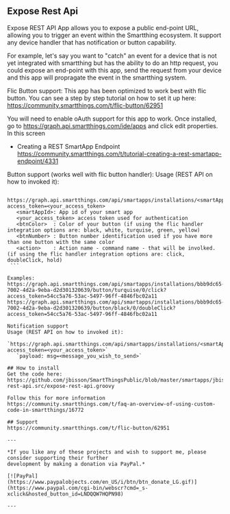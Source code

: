 ## Expose Rest Api

Expose REST API App allows you to expose a public end-point URL, allowing you to trigger an event within the Smartthing ecosystem.
   It support any device handler that has notification or button capability. 
  
   For example, let's say you want to "catch" an event for a device that is not yet integrated with smartthing but has the ability to do an http request, you could expose an end-point with this
   app, send the request from your device and this app will propragate the event in the smartthing system. 
   
   Flic Button support: This app has been optimized to work best with flic button. You can see a step by step tutorial on how to set it up here: https://community.smartthings.com/t/flic-button/62951
  
  
   You will need to enable oAuth support for this app to work. 
   Once installed, go to https://graph.api.smartthings.com/ide/apps and click edit properties. In this screen
   - Creating a REST SmartApp Endpoint https://community.smartthings.com/t/tutorial-creating-a-rest-smartapp-endpoint/4331
 
   Button support (works well with flic button handler): 
   Usage (REST API on how to invoked it):
   ```
	https://graph.api.smartthings.com/api/smartapps/installations/<smartAppId>/button/<btnColor>/<btnNumber>/<action>?access_token=<your_access_token>  
      <smartAppId>: App id of your smart app
      <your_access_token> access token used for authentication
      <btnColor>  : Color of your button (if using the flic handler integration options are: black, white, turquise, green, yellow)
      <btnNumber> : Button number identification used if you have more than one button with the same color 
      <action>    : Action name - command name - that will be involked. (if using the flic handler integration options are: click, doubleClick, hold)
	```	
  
  Examples: 
   https://graph.api.smartthings.com/api/smartapps/installations/bbb9dc65-7002-4d2a-9eba-d2d301320639/button/turquise/0/click?access_token=54cc5a76-53ac-5497-96ff-4846fbc02a11
   https://graph.api.smartthings.com/api/smartapps/installations/bbb9dc65-7002-4d2a-9eba-d2d301320639/button/black/0/doubleClick?access_token=54cc5a76-53ac-5497-96ff-4846fbc02a11
  
  Notification support
  Usage (REST API on how to invoked it):
      `https://graph.api.smartthings.com/api/smartapps/installations/<smartAppId>/sendNotification?access_token=<your_access_token>`  
      `payload: msg=<message_you_wish_to_send>`
 
## How to install
Get the code here: https://github.com/jbisson/SmartThingsPublic/blob/master/smartapps/jbisson/expose-rest-api.src/expose-rest-api.groovy

Follow this for more information https://community.smartthings.com/t/faq-an-overview-of-using-custom-code-in-smartthings/16772

## Support
https://community.smartthings.com/t/flic-button/62951

---

*If you like any of these projects and wish to support me, please consider supporting their further
development by making a donation via PayPal.*

[![PayPal](https://www.paypalobjects.com/en_US/i/btn/btn_donate_LG.gif)](https://www.paypal.com/cgi-bin/webscr?cmd=_s-xclick&hosted_button_id=LNDQQW7HQPN98)

---


